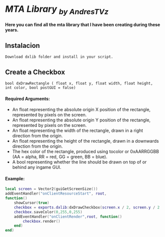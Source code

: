 # ***MTA Library*** <sub>*by AndresTVz*</sub>

#### Here you can find all the mta library that I have been creating during these years.

## Instalacion 

`
Download dxlib folder and install in your script.
`

## Create a Checkbox

`
bool dxDrawRectangle ( float x, float y, float width, float height, int color, bool postGUI = false)
`

#### Required Arguments:
- An float representing the absolute origin X position of the rectangle, represented by pixels on the screen.</sub>
- An float representing the absolute origin Y position of the rectangle, represented by pixels on the screen.
- An float representing the width of the rectangle, drawn in a right direction from the origin.
- An float representing the height of the rectangle, drawn in a downwards direction from the origin.
- The hex color of the rectangle, produced using tocolor or 0xAARRGGBB (AA = alpha, RR = red, GG = green, BB = blue).
- A bool representing whether the line should be drawn on top of or behind any ingame GUI.

#### Example:
```Lua
local screen = Vector2(guiGetScreenSize())
addEventHandler("onClientResourceStart", root, 
function()
    showCursor(true)
    checkbox = exports.dxlib:dxDrawCheckbox(screen.x / 2, screen.y / 2, 40, 20)
    checkbox.saveColor(0,255,0,255)
    addEventHandler("onClientRender",root, function()
        checkbox.render()
    end)
end)
```
  
  

  




